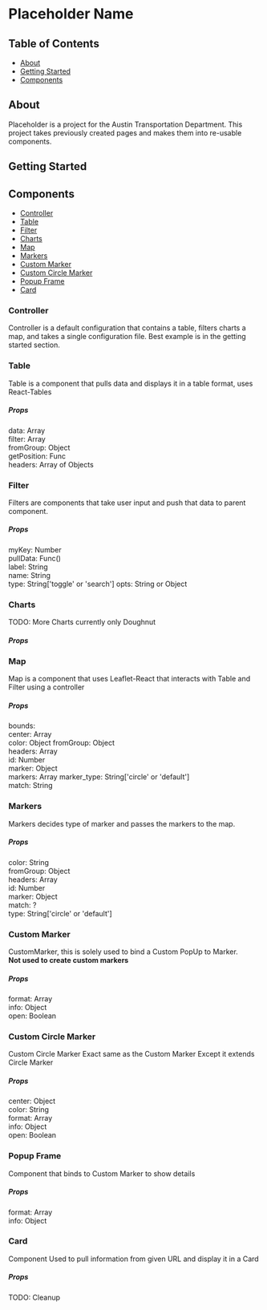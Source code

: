 # Placeholder Name

## Table of Contents
* [About](#about)
* [Getting Started](#getting-started)
* [Components](#components)
 

## About
Placeholder is a project for the Austin Transportation Department. This project takes previously created pages and makes
them into re-usable components.

## Getting Started

## Components
* [Controller](#controller)
* [Table](#table)
* [Filter](#filter)
* [Charts](#charts)
* [Map](#map)
* [Markers](#markers)
* [Custom Marker](#custom-marker)
* [Custom Circle Marker](#custom-circle-marker)
* [Popup Frame](#popup-frame)
* [Card](#card)

### Controller
Controller is a default configuration that contains a table, filters charts
a map, and takes a single configuration file. Best example is in the getting started section.
### Table
Table is a component that pulls data and displays it in a table format, uses React-Tables
##### Props
data: Array  
filter: Array  
fromGroup: Object  
getPosition: Func  
headers: Array of Objects

### Filter
Filters are components that take user input and push that data to parent component. 
##### Props
myKey: Number  
pullData: Func()  
label: String  
name: String  
type: String['toggle' or 'search']
opts: String or Object

### Charts
TODO: More Charts currently only Doughnut

##### Props

### Map
Map is a component that uses Leaflet-React that interacts with Table and Filter using a controller

##### Props
bounds:  
center: Array  
color: Object 
fromGroup: Object  
headers: Array  
id: Number  
marker: Object  
markers: Array
marker_type: String['circle' or 'default']  
match: String

### Markers
Markers decides type of marker and passes the markers to the map. 
##### Props
color: String  
fromGroup: Object  
headers: Array  
id: Number  
marker: Object  
match: ?  
type: String['circle' or 'default']  

### Custom Marker
CustomMarker, this is solely used to bind a Custom PopUp to Marker.  
<b>Not used to create custom markers</b>
##### Props
format: Array  
info: Object  
open: Boolean
### Custom Circle Marker
Custom Circle Marker Exact same as the Custom Marker Except it extends Circle Marker

##### Props
center: Object  
color: String  
format: Array  
info: Object  
open: Boolean

### Popup Frame
Component that binds to Custom Marker to show details
##### Props
format: Array  
info: Object
### Card
Component Used to pull information from given URL and display it in a Card
##### Props
TODO: Cleanup